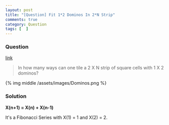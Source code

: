 ```yaml
---
layout: post
title: "[Question] Fit 1*2 Dominos In 2*N Strip"
comments: true
category: Question
tags: [  ]
---
```


### Question 

[link](http://tech-queries.blogspot.sg/2011/07/fit-12-dominos-in-2n-strip.html)

> In how many ways can one tile a 2 X N strip of square cells with 1 X 2 dominos?

{% img middle /assets/images/Dominos.png %}

### Solution

__X(n+1) = X(n) + X(n-1)__

It's a Fibonacci Series with X(1) = 1 and X(2) = 2.
